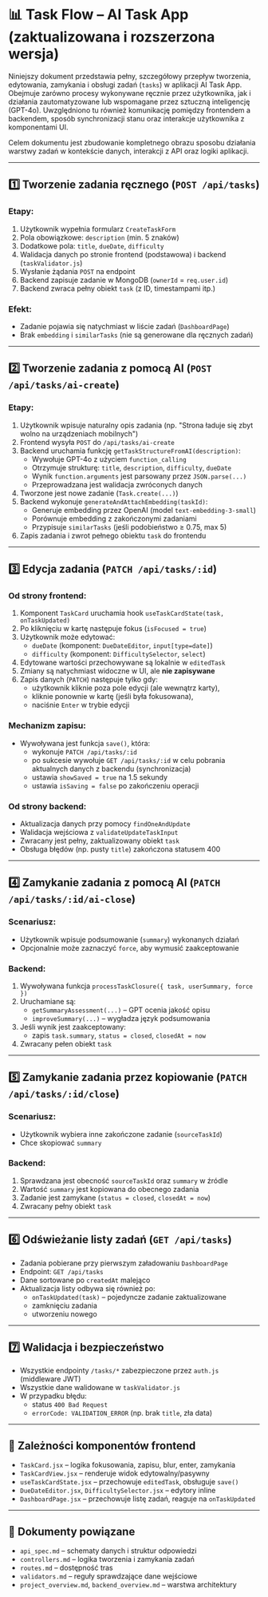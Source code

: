 # 📊 Task Flow – AI Task App (zaktualizowana i rozszerzona wersja)

Niniejszy dokument przedstawia pełny, szczegółowy przepływ tworzenia, edytowania, zamykania i obsługi zadań (`tasks`) w aplikacji AI Task App. Obejmuje zarówno procesy wykonywane ręcznie przez użytkownika, jak i działania zautomatyzowane lub wspomagane przez sztuczną inteligencję (GPT-4o). Uwzględniono tu również komunikację pomiędzy frontendem a backendem, sposób synchronizacji stanu oraz interakcje użytkownika z komponentami UI.

Celem dokumentu jest zbudowanie kompletnego obrazu sposobu działania warstwy zadań w kontekście danych, interakcji z API oraz logiki aplikacji.

---

## 1️⃣ Tworzenie zadania ręcznego (`POST /api/tasks`)

### Etapy:

1. Użytkownik wypełnia formularz `CreateTaskForm`
2. Pola obowiązkowe: `description` (min. 5 znaków)
3. Dodatkowe pola: `title`, `dueDate`, `difficulty`
4. Walidacja danych po stronie frontend (podstawowa) i backend (`taskValidator.js`)
5. Wysłanie żądania `POST` na endpoint
6. Backend zapisuje zadanie w MongoDB (`ownerId` = `req.user.id`)
7. Backend zwraca pełny obiekt `task` (z ID, timestampami itp.)

### Efekt:

- Zadanie pojawia się natychmiast w liście zadań (`DashboardPage`)
- Brak `embedding` i `similarTasks` (nie są generowane dla ręcznych zadań)

---

## 2️⃣ Tworzenie zadania z pomocą AI (`POST /api/tasks/ai-create`)

### Etapy:

1. Użytkownik wpisuje naturalny opis zadania (np. "Strona ładuje się zbyt wolno na urządzeniach mobilnych")
2. Frontend wysyła `POST` do `/api/tasks/ai-create`
3. Backend uruchamia funkcję `getTaskStructureFromAI(description)`:
   - Wywołuje GPT-4o z użyciem `function_calling`
   - Otrzymuje strukturę: `title`, `description`, `difficulty`, `dueDate`
   - Wynik `function.arguments` jest parsowany przez `JSON.parse(...)`
   - Przeprowadzana jest walidacja zwróconych danych
4. Tworzone jest nowe zadanie (`Task.create(...)`)
5. Backend wykonuje `generateAndAttachEmbedding(taskId)`:
   - Generuje embedding przez OpenAI (model `text-embedding-3-small`)
   - Porównuje embedding z zakończonymi zadaniami
   - Przypisuje `similarTasks` (jeśli podobieństwo ≥ 0.75, max 5)
6. Zapis zadania i zwrot pełnego obiektu `task` do frontendu

---

## 3️⃣ Edycja zadania (`PATCH /api/tasks/:id`)

### Od strony frontend:

1. Komponent `TaskCard` uruchamia hook `useTaskCardState(task, onTaskUpdated)`
2. Po kliknięciu w kartę następuje fokus (`isFocused = true`)
3. Użytkownik może edytować:
   - `dueDate` (komponent: `DueDateEditor`, `input[type=date]`)
   - `difficulty` (komponent: `DifficultySelector`, `select`)
4. Edytowane wartości przechowywane są lokalnie w `editedTask`
5. Zmiany są natychmiast widoczne w UI, ale **nie zapisywane**
6. Zapis danych (`PATCH`) następuje tylko gdy:
   - użytkownik kliknie poza pole edycji (ale wewnątrz karty),
   - kliknie ponownie w kartę (jeśli była fokusowana),
   - naciśnie `Enter` w trybie edycji

### Mechanizm zapisu:

- Wywoływana jest funkcja `save()`, która:
  - wykonuje `PATCH /api/tasks/:id`
  - po sukcesie wywołuje `GET /api/tasks/:id` w celu pobrania aktualnych danych z backendu (synchronizacja)
  - ustawia `showSaved = true` na 1.5 sekundy
  - ustawia `isSaving = false` po zakończeniu operacji

### Od strony backend:

- Aktualizacja danych przy pomocy `findOneAndUpdate`
- Walidacja wejściowa z `validateUpdateTaskInput`
- Zwracany jest pełny, zaktualizowany obiekt `task`
- Obsługa błędów (np. pusty `title`) zakończona statusem 400

---

## 4️⃣ Zamykanie zadania z pomocą AI (`PATCH /api/tasks/:id/ai-close`)

### Scenariusz:

- Użytkownik wpisuje podsumowanie (`summary`) wykonanych działań
- Opcjonalnie może zaznaczyć `force`, aby wymusić zaakceptowanie

### Backend:

1. Wywoływana funkcja `processTaskClosure({ task, userSummary, force })`
2. Uruchamiane są:
   - `getSummaryAssessment(...)` – GPT ocenia jakość opisu
   - `improveSummary(...)` – wygładza język podsumowania
3. Jeśli wynik jest zaakceptowany:
   - zapis `task.summary`, `status = closed`, `closedAt = now`
4. Zwracany pełen obiekt `task`

---

## 5️⃣ Zamykanie zadania przez kopiowanie (`PATCH /api/tasks/:id/close`)

### Scenariusz:

- Użytkownik wybiera inne zakończone zadanie (`sourceTaskId`)
- Chce skopiować `summary`

### Backend:

1. Sprawdzana jest obecność `sourceTaskId` oraz `summary` w źródle
2. Wartość `summary` jest kopiowana do obecnego zadania
3. Zadanie jest zamykane (`status = closed`, `closedAt = now`)
4. Zwracany pełny obiekt `task`

---

## 6️⃣ Odświeżanie listy zadań (`GET /api/tasks`)

- Zadania pobierane przy pierwszym załadowaniu `DashboardPage`
- Endpoint: `GET /api/tasks`
- Dane sortowane po `createdAt` malejąco
- Aktualizacja listy odbywa się również po:
  - `onTaskUpdated(task)` – pojedyncze zadanie zaktualizowane
  - zamknięciu zadania
  - utworzeniu nowego

---

## 7️⃣ Walidacja i bezpieczeństwo

- Wszystkie endpointy `/tasks/*` zabezpieczone przez `auth.js` (middleware JWT)
- Wszystkie dane walidowane w `taskValidator.js`
- W przypadku błędu:
  - status `400 Bad Request`
  - `errorCode: VALIDATION_ERROR` (np. brak `title`, zła data)

---

## 🔄 Zależności komponentów frontend

- `TaskCard.jsx` – logika fokusowania, zapisu, blur, enter, zamykania
- `TaskCardView.jsx` – renderuje widok edytowalny/pasywny
- `useTaskCardState.jsx` – przechowuje `editedTask`, obsługuje `save()`
- `DueDateEditor.jsx`, `DifficultySelector.jsx` – edytory inline
- `DashboardPage.jsx` – przechowuje listę zadań, reaguje na `onTaskUpdated`

---

## 📄 Dokumenty powiązane

- `api_spec.md` – schematy danych i struktur odpowiedzi
- `controllers.md` – logika tworzenia i zamykania zadań
- `routes.md` – dostępność tras
- `validators.md` – reguły sprawdzające dane wejściowe
- `project_overview.md`, `backend_overview.md` – warstwa architektury
